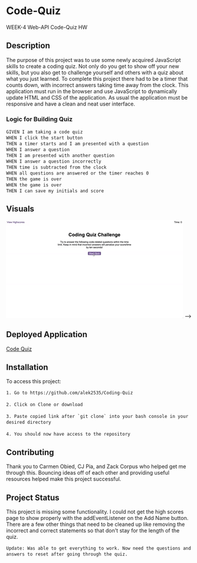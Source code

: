 # Code-Quiz

WEEK-4 Web-API Code-Quiz HW

## Description

The purpose of this project was to use some newly acquired JavaScript skills to create a coding quiz. Not only do you get to show off your new skills, but you also get to challenge yourself and others with a quiz about what you just learned. To complete this project there had to be a timer that counts down, with incorrect answers taking time away from the clock. This application must run in the browser and use JavaScript to dynamically update HTML and CSS of the application. As usual the application must be responsive and have a clean and neat user interface.

### Logic for Building Quiz

```
GIVEN I am taking a code quiz
WHEN I click the start button
THEN a timer starts and I am presented with a question
WHEN I answer a question
THEN I am presented with another question
WHEN I answer a question incorrectly
THEN time is subtracted from the clock
WHEN all questions are answered or the timer reaches 0
THEN the game is over
WHEN the game is over
THEN I can save my initials and score
```

## Visuals 

![code quiz](./Assets/04-web-apis-homework-demo.gif) -->

## Deployed Application

[Code Quiz](https://alek2535.github.io/Code-Quiz/)

## Installation

To access this project:

```
1. Go to https://github.com/alek2535/Coding-Quiz

2. Click on Clone or download

3. Paste copied link after `git clone` into your bash console in your desired directory

4. You should now have access to the repository
```

## Contributing

Thank you to Carmen Obied, CJ Pia, and Zack Corpus who helped get me through this. Bouncing ideas off of each other and providing useful resources helped make this project successful.

## Project Status

This project is missing some functionality. I could not get the high scores page to show properly with the addEventListener on the Add Name button. There are a few other things that need to be cleaned up like removing the incorrect and correct statements so that don't stay for the length of the quiz.
```
Update: Was able to get everything to work. Now need the questions and answers to reset after going through the quiz.
```

